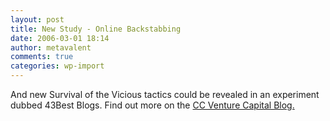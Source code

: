 ```yaml
---
layout: post
title: New Study - Online Backstabbing
date: 2006-03-01 18:14
author: metavalent
comments: true
categories: wp-import
---
```

And new Survival of the Vicious tactics could be revealed in an experiment dubbed 43Best Blogs.  Find out more on the <a href="http://venturecapital.foundnews.com/how-to-play-bloggers-egos-43best-blogs/">CC Venture Capital Blog.</a>
